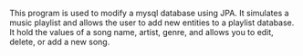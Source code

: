 This program is used to modify a mysql database using JPA. It simulates a music playlist and allows the user to add new entities to a playlist database. It hold the values of a song name, artist, genre, and allows you to edit, delete, or add a new song.
